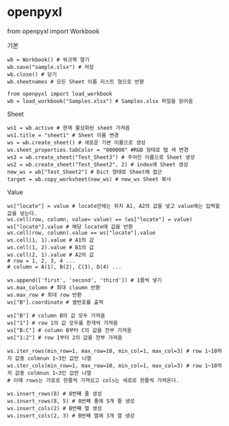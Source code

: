 # openpyxl
from openpyxl import Workbook

기본

    wb = Workbook() # 워크북 열기
    wb.save("sample.xlsx") # 저장
    wb.close() # 닫기    
    wb.sheetnames # 모든 Sheet 이름 리스트 형으로 반환
    
    from openpyxl import load_workbook
    wb = load_workbook("Samples.xlsx") # Samples.xlsx 파일을 읽어옴
    
Sheet

    ws1 = wb.active # 현재 활성화된 sheet 가져옴
    ws1.title = "sheet1" # Sheet 이름 변경
    ws = wb.create_sheet() # 새로운 기본 이름으로 생성
    ws.sheet_properties.tabColor = "000000" #RGB 형태로 탭 색 변경
    ws3 = wb.create_sheet("Test_Sheet3") # 주어진 이름으로 Sheet 생성
    ws2 = wb.create_sheet("Test_Sheet2", 2) # index에 Sheet 생성
    new_ws = wb["Test_Sheet2"] # Dict 형태로 Sheet에 접근
    target = wb.copy_worksheet(new_ws) # new_ws Sheet 복사
    
Value

    ws["locate"] = value # locate안에는 위치 A1, A2의 값을 넣고 value에는 입력할 값을 넣는다.
    ws.cell(row, column, value= value) == (ws["locate"] = value)
    ws["locate"].value # 해당 locate에 값을 반환
    ws.cell(row, column).value == ws["locate"].value
    ws.cell(1, 1).value # A1의 값
    ws.cell(1, 2).value # B1의 값
    ws.cell(2, 1).value # A2의 값
    # row = 1, 2, 3, 4 ...
    # column = A(1), B(2), C(3), D(4) ...
    
    ws.append(['first', 'second', 'third']) # 1줄씩 넣기
    ws.max_column # 최대 cloumn 반환
    ws.max_row # 최대 row 반환 
    ws["B"].coordinate # 셀번호를 출력
    
    ws["B"] # column B의 값 모두 가져옴
    ws["1"] # row 1의 값 모두를 한개씩 가져옴
    ws["B:C"] # column B부터 C의 값을 전부 가져옴
    ws["1:2"] # row 1부터 2의 값을 전부 가져옴
    
    ws.iter_rows(min_row=1, max_row=10, min_col=1, max_col=3) # row 1~10까지 값중 colmnun 1~3인 값만 나열  
    ws.iter_cols(min_row=1, max_row=10, min_col=1, max_col=3) # row 1~10까지 값중 colmnun 1~3인 값만 나열 
    # 이때 rows는 가로로 한줄씩 가져오고 cols는 세로로 한줄씩 가져온다.
     
    ws.insert_rows(8) # 8번째 줄 생성
    ws.insert_rows(8, 5) # 8번째 줄에 5개 줄 생성
    ws.insert_cols(2) # B번째 열 생성
    ws.insert_cols(2, 3) # B번째 열에 3개 열 생성


    
